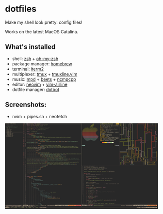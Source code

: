 # dotfiles
Make my shell look pretty: config files!

Works on the latest MacOS Catalina.

## What's installed
 * shell: [zsh](https://www.zsh.org/) + [oh-my-zsh](https://github.com/robbyrussell/oh-my-zsh)
 * package manager: [homebrew](https://brew.sh/)
 * terminal: [iterm2](https://www.iterm2.com/)
 * multiplexer: [tmux](https://github.com/tmux/tmux) + [tmuxline.vim](https://github.com/edkolev/tmuxline.vim)
 * music: [mpd](https://github.com/MusicPlayerDaemon/MPD) + [beets](https://github.com/beetbox/beets) + [ncmpcpp](https://github.com/arybczak/ncmpcpp)
 * editor: [neovim](https://neovim.io/) + [vim-airline](https://github.com/vim-airline/vim-airline)
 * dotfile manager: [dotbot](https://github.com/anishathalye/dotbot)

## Screenshots: 
 * nvim + pipes.sh + neofetch
 
 ![Screenshot](screenshot.png)
